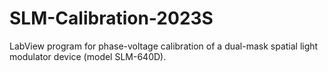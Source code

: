 # SLM-Calibration-2023S
LabView program for phase-voltage calibration of a dual-mask spatial light modulator device (model SLM-640D).


